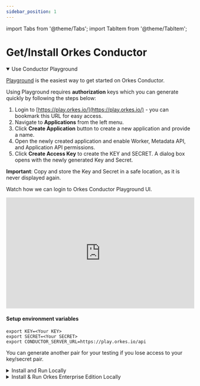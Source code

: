```yaml
---
sidebar_position: 1
---
```

import Tabs from '@theme/Tabs';
import TabItem from '@theme/TabItem';

# Get/Install Orkes Conductor

<details open><summary>Use Conductor Playground</summary>
<p>

[Playground](https://play.orkes.io/) is the easiest way to get started on Orkes Conductor.


Using Playground requires __authorization__ keys which you can generate quickly by following the steps below:

1. Login to [https://play.orkes.io/](https://play.orkes.io/) - you can bookmark this URL for easy access.
2. Navigate to __Applications__ from the left menu.
3. Click __Create Application__ button to create a new application and provide a name.
4. Open the newly created application and enable Worker, Metadata API, and Application API permissions.
5. Click __Create Access Key__ to create the KEY and SECRET.  A dialog box opens with the newly generated Key and Secret. 

__Important__: Copy and store the Key and Secret in a safe location, as it is never displayed again.

Watch how we can login to Orkes Conductor Playground UI.

<center>
<iframe width="510" height="300" src="https://www.youtube.com/embed/tVUaDtoKNgE?si=lBctmC1SeuIr0xtL" title="YouTube video player" frameborder="0" allow="accelerometer; autoplay; clipboard-write; encrypted-media; gyroscope; picture-in-picture; web-share" allowfullscreen="allowfullscreen"
mozallowfullscreen="mozallowfullscreen"
msallowfullscreen="msallowfullscreen"
oallowfullscreen="oallowfullscreen"
webkitallowfullscreen="webkitallowfullscreen"></iframe>
</center>

#### Setup environment variables
```shell
export KEY=<Your KEY>
export SECRET=<Your SECRET>
export CONDUCTOR_SERVER_URL=https://play.orkes.io/api
```

You can generate another pair for your testing if you lose access to your key/secret pair.

</p>
</details>

<details><summary>Install and Run Locally</summary>
<p>

##### Pre-requisites: `Docker` should be installed.
Run the following command on the Unix, Linux or Mac OSX to download the container and start.
```shell
curl https://raw.githubusercontent.com/orkes-io/orkes-conductor-community/main/scripts/run_local.sh | sh
```

Alternatively, you can also run the container command explicitly:
```shell
docker run --init -p 8080:8080 -p 1234:5000 --mount source=redis,target=/redis \
--mount source=postgres,target=/pgdata orkesio/orkes-conductor-community-standalone:latest
```

Note the target folders for Redis and Postgres data. You can empty these if you want to reset your local installation.

<br/>

#### Setup environment variables
```shell
export CONDUCTOR_SERVER_URL=http://localhost:8080/api
```

</p>
</details>

<details><summary>Install & Run Orkes Enterprise Edition Locally</summary>
<p>

Orkes publishes containers to [DockerHub](https://hub.docker.com/) under [orkesio](https://hub.docker.com/orgs/orkesio/repositories) organization.

## Orkes Cloud Build for Local Development and Testing

Available to the users of Orkes Cloud, with all the Orkes cloud features on your local machine. Requires subscription to Orkes Cloud.

Orkes publishes *orkes-conductor-standalone* docker container that can be used for local development and testing.

The container is self-contained with the full Orkes development stack that contains a persistent store, Orkes server, and system workers.

:::note
The standalone container is only meant for local development and is not suitable for running any production workload.

*orkes-conductor-standalone* is available to the Orkes Customers and needs an authorization token to download the container.
:::


### Obtaining Authorization Token​

Please reach out to your Orkes contact to obtain the token.

### Download and Run the Container​

Log in to the Docker Hub using Orkes Access Account. When prompted for the password, use the access token provided by the Orkes team.
:::note
* If you do not have an access token (or have lost it), please contact support@orkes.io to issue a new one.
* Standard security measures should be used within the organization when storing and distributing the access token.
:::

#### Download and Run the Latest Container Build​

```shell
export orkes_access_key=<ACCESS_KEY_PROVIDED_BY_ORKES>
echo $orkes_access_key | docker login --username orkesdocker --password-stdin

# Create volumes for persistent stores
docker volume create postgres
docker volume create redis

# Download and start the container
docker run -i -p 8080:8080 -p 3000:5000 --mount source=redis,target=/redis \
--mount source=postgres,target=/pgdata orkesio/orkes-conductor-standalone:latest
```

#### Access Conductor UI

Navigate to [http://localhost:3000](http://localhost:3000).

#### Access Swagger API Documentation

[http://localhost:8080/swagger-ui/index.html?configUrl=/api-docs/swagger-config#/](http://localhost:8080/swagger-ui/index.html?configUrl=/api-docs/swagger-config#/).

</p>
</details>

